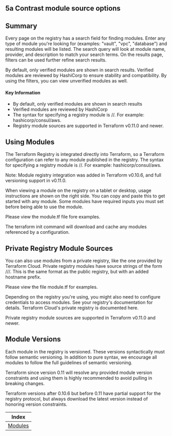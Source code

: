 ## 5a Contrast module source options

## Summary
Every page on the registry has a search field for finding modules. Enter any type of module you're looking for (examples: "vault", "vpc", "database") and resulting modules will be listed. The search query will look at module name, provider, and description to match your search terms. On the results page, filters can be used further refine search results.

By default, only verified modules are shown in search results. Verified modules are reviewed by HashiCorp to ensure stability and compatibility. By using the filters, you can view unverified modules as well.

#### Key Information
* By default, only verified modules are shown in search results
* Verified modules are reviewed by HashiCorp
* The syntax for specifying a registry module is <NAMESPACE>/<NAME>/<PROVIDER>. For example: hashicorp/consul/aws.
* Registry module sources are supported in Terraform v0.11.0 and newer.

## Using Modules
The Terraform Registry is integrated directly into Terraform, so a Terraform configuration can refer to any module published in the registry. The syntax for specifying a registry module is <NAMESPACE>/<NAME>/<PROVIDER>. For example: hashicorp/consul/aws.

Note: Module registry integration was added in Terraform v0.10.6, and full versioning support in v0.11.0.

When viewing a module on the registry on a tablet or desktop, usage instructions are shown on the right side. You can copy and paste this to get started with any module. Some modules have required inputs you must set before being able to use the module.

Please view the module.tf file fore examples.

The terraform init command will download and cache any modules referenced by a configuration.

## Private Registry Module Sources
You can also use modules from a private registry, like the one provided by Terraform Cloud. Private registry modules have source strings of the form <HOSTNAME>/<NAMESPACE>/<NAME>/<PROVIDER>. This is the same format as the public registry, but with an added hostname prefix.

Please view the file module.tf for examples.

Depending on the registry you're using, you might also need to configure credentials to access modules. See your registry's documentation for details. Terraform Cloud's private registry is documented here.

Private registry module sources are supported in Terraform v0.11.0 and newer.

## Module Versions
Each module in the registry is versioned. These versions syntactically must follow semantic versioning. In addition to pure syntax, we encourage all modules to follow the full guidelines of semantic versioning.

Terraform since version 0.11 will resolve any provided module version constraints and using them is highly recommended to avoid pulling in breaking changes.

Terraform versions after 0.10.6 but before 0.11 have partial support for the registry protocol, but always download the latest version instead of honoring version constraints.

| Index |
|:----------:|
|[Modules](https://www.terraform.io/docs/registry/modules/use.html)|


